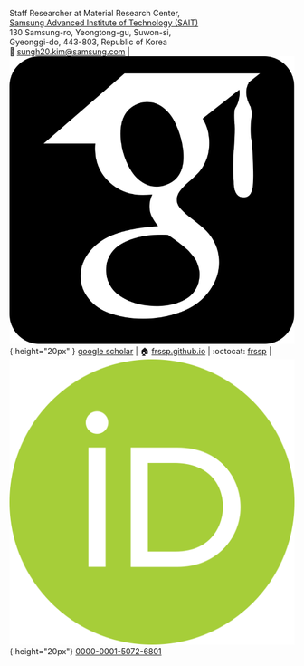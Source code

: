Staff Researcher at
Material Research Center,  
[Samsung Advanced Institute of Technology (SAIT)](https://www.sait.samsung.co.kr)  
130 Samsung-ro, Yeongtong-gu, Suwon-si,  
Gyeonggi-do, 443-803, Republic of Korea  
:email: [sungh20.kim@samsung.com](mailto:sungh20.kim@samsung.com) 
| ![google scholar](/images/gs.svg){:height="20px" } [google scholar](https://scholar.google.co.uk/citations?user=v438vEAAAAAJ)
| :house: [frssp.github.io](https://frssp.github.io)
| :octocat: [frssp](https://github.com/frssp)
| ![orcid](/images/orcid.svg){:height="20px"} [0000-0001-5072-6801](https://orcid.org/0000-0001-5072-6801)  

